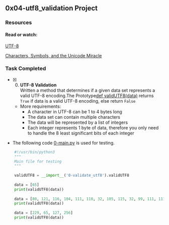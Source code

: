 ## 0x04-utf8_validation Project

### Resources

#### Read or watch:
[UTF-8](https://en.wikipedia.org/wiki/UTF-8)

[Characters, Symbols, and the Unicode Miracle](https://www.youtube.com/watch?v=MijmeoH9LT4)

### Task Completed
+ [x] 0. **UTF-8 Validation**<br/>Written a method that determines if a given data set represents a valid UTF-8 encoding.The Prototype[def validUTF8(data)]( 0-validate_utf8.py) returns `True` if data is a valid UTF-8 encoding, else return `False`
  + More requirements:
      + A character in UTF-8 can be 1 to 4 bytes long
      + The data set can contain multiple characters
      + The data will be represented by a list of integers
      + Each integer represents 1 byte of data, therefore you only need to handle the 8 least significant bits of each integer
 + The following code [0-main.py]( 0-main.py) is used for testing.
      
  ```python
      #!/usr/bin/python3
      """
      Main file for testing
      """
      
      validUTF8 = __import__('0-validate_utf8').validUTF8
      
      data = [65]
      print(validUTF8(data))
      
      data = [80, 121, 116, 104, 111, 110, 32, 105, 115, 32, 99, 111, 111, 108, 33]
      print(validUTF8(data))
      
      data = [229, 65, 127, 256]
      print(validUTF8(data))
  ```

